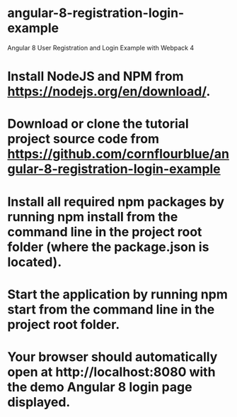 # angular-8-registration-login-example

Angular 8 User Registration and Login Example with Webpack 4

# Install NodeJS and NPM from https://nodejs.org/en/download/.
# Download or clone the tutorial project source code from https://github.com/cornflourblue/angular-8-registration-login-example
# Install all required npm packages by running npm install from the command line in the project root folder (where the package.json is located).
# Start the application by running npm start from the command line in the project root folder.
# Your browser should automatically open at http://localhost:8080 with the demo Angular 8 login page displayed.